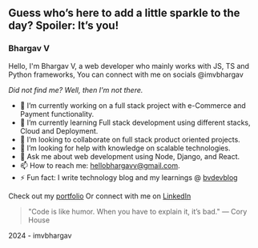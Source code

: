 ## Guess who’s here to add a little sparkle to the day? Spoiler: It’s you!

### Bhargav V

Hello, I'm Bhargav V, a web developer who mainly works with JS, TS and Python frameworks,
You can connect with me on socials @imvbhargav

_Did not find me? Well, then I'm not there._

- 🔭 I’m currently working on a full stack project with e-Commerce and Payment functionality.
- 🌱 I’m currently learning Full stack development using different stacks, Cloud and Deployment.
- 👯 I’m looking to collaborate on full stack product oriented projects.
- 🤔 I’m looking for help with knowledge on scalable technologies.
- 💬 Ask me about web development using Node, Django, and React.
- 📫 How to reach me: hellobhargavv@gmail.com.
- ⚡ Fun fact: I write technology blog and my learnings @ [bvdevblog](https://bvdevblog.vercel.app/)

Check out my [portfolio](https://bhargavvjois.github.io/Portfolio/)
Or connect with me on [LinkedIn](https://linkedin.com/in/imvbhargav)

> "Code is like humor. When you have to explain it, it’s bad." 
> — Cory House

2024 - imvbhargav

